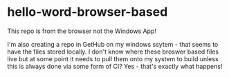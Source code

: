 # hello-word-browser-based
This repo is from the browser not the Windows App!

I'm also creating a repo in GetHub on my windows ssytem - that seems to have the files stored locally.
I don't know where these broswer based files live but at some point it needs to pull them onto my system to build unless this is always done via some form of CI?
Yes - that's exactly what happens!
